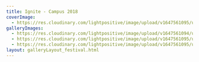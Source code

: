 ```yaml
---
title: Ignite - Campus 2018
coverImage:
  - https://res.cloudinary.com/lightpositive/image/upload/v1647561095/uploads/Ignite%20-%20Campus%202018/ig.jpg
galleryImages: 
  - https://res.cloudinary.com/lightpositive/image/upload/v1647561094/uploads/Ignite%20-%20Campus%202018/ig1.jpg
  - https://res.cloudinary.com/lightpositive/image/upload/v1647561095/uploads/Ignite%20-%20Campus%202018/ig2.jpg
  - https://res.cloudinary.com/lightpositive/image/upload/v1647561095/uploads/Ignite%20-%20Campus%202018/ig.jpg
layout: galleryLayout_festival.html
---
```


